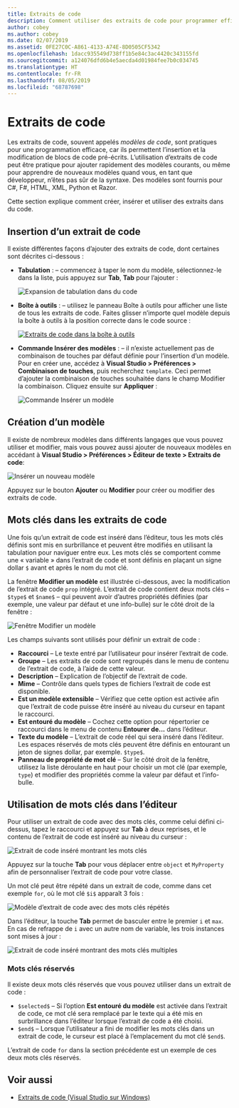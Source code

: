 ```yaml
---
title: Extraits de code
description: Comment utiliser des extraits de code pour programmer efficacement dans Visual Studio pour Mac
author: cobey
ms.author: cobey
ms.date: 02/07/2019
ms.assetid: 0FE27C0C-A861-4133-A74E-8D0505CF5342
ms.openlocfilehash: 1dacc935549d738ff1b5e84c3ac4420c343155fd
ms.sourcegitcommit: a124076dfd6b4e5aecda4d01984fee7b0c034745
ms.translationtype: HT
ms.contentlocale: fr-FR
ms.lasthandoff: 08/05/2019
ms.locfileid: "68787698"
---
```

# <a name="code-snippets"></a>Extraits de code

Les extraits de code, souvent appelés _modèles de code_, sont pratiques pour une programmation efficace, car ils permettent l’insertion et la modification de blocs de code pré-écrits. L’utilisation d’extraits de code peut être pratique pour ajouter rapidement des modèles courants, ou même pour apprendre de nouveaux modèles quand vous, en tant que développeur, n’êtes pas sûr de la syntaxe. Des modèles sont fournis pour C#, F#, HTML, XML, Python et Razor.

Cette section explique comment créer, insérer et utiliser des extraits dans du code.

## <a name="inserting-a-snippet"></a>Insertion d’un extrait de code

Il existe différentes façons d’ajouter des extraits de code, dont certaines sont décrites ci-dessous :

- **Tabulation** : &ndash; commencez à taper le nom du modèle, sélectionnez-le dans la liste, puis appuyez sur **Tab**, **Tab** pour l’ajouter :

  ![Expansion de tabulation dans du code](media/source-editor-image13.png)

- **Boîte à outils** : &ndash; utilisez le panneau Boîte à outils pour afficher une liste de tous les extraits de code. Faites glisser n’importe quel modèle depuis la boîte à outils à la position correcte dans le code source :

  [![Extraits de code dans la boîte à outils](media/source-editor-image14-sml.png)](media/source-editor-image14.png#lightbox)

- **Commande Insérer des modèles** : &ndash; il n’existe actuellement pas de combinaison de touches par défaut définie pour l’insertion d’un modèle. Pour en créer une, accédez à **Visual Studio > Préférences > Combinaison de touches**, puis recherchez `template`. Ceci permet d’ajouter la combinaison de touches souhaitée dans le champ Modifier la combinaison. Cliquez ensuite sur **Appliquer** :

  ![Commande Insérer un modèle](media/source-editor-image15.png)

## <a name="creating-a-new-template"></a>Création d’un modèle

Il existe de nombreux modèles dans différents langages que vous pouvez utiliser et modifier, mais vous pouvez aussi ajouter de nouveaux modèles en accédant à **Visual Studio > Préférences > Éditeur de texte > Extraits de code**:

![Insérer un nouveau modèle](media/source-editor-image12.png)

Appuyez sur le bouton **Ajouter** ou **Modifier** pour créer ou modifier des extraits de code.

## <a name="keywords-in-code-snippets"></a>Mots clés dans les extraits de code

Une fois qu’un extrait de code est inséré dans l’éditeur, tous les mots clés définis sont mis en surbrillance et peuvent être modifiés en utilisant la tabulation pour naviguer entre eux. Les mots clés se comportent comme une « variable » dans l’extrait de code et sont définis en plaçant un signe dollar `$` avant et après le nom du mot clé. 

La fenêtre **Modifier un modèle** est illustrée ci-dessous, avec la modification de l’extrait de code `prop` intégré. L’extrait de code contient deux mots clés &ndash; `$type$` et `$name$` &ndash; qui peuvent avoir d’autres propriétés définies (par exemple, une valeur par défaut et une info-bulle) sur le côté droit de la fenêtre :

![Fenêtre Modifier un modèle](media/source-editor-image12z.png)

Les champs suivants sont utilisés pour définir un extrait de code :

- **Raccourci** &ndash; Le texte entré par l’utilisateur pour insérer l’extrait de code.
- **Groupe** &ndash; Les extraits de code sont regroupés dans le menu de contenu de l’extrait de code, à l’aide de cette valeur.
- **Description** &ndash; Explication de l’objectif de l’extrait de code.
- **Mime** &ndash; Contrôle dans quels types de fichiers l’extrait de code est disponible.
- **Est un modèle extensible** &ndash; Vérifiez que cette option est activée afin que l’extrait de code puisse être inséré au niveau du curseur en tapant le raccourci.
- **Est entouré du modèle** &ndash; Cochez cette option pour répertorier ce raccourci dans le menu de contenu **Entourer de...** dans l’éditeur.
- **Texte du modèle** &ndash; L’extrait de code réel qui sera inséré dans l’éditeur. Les espaces réservés de mots clés peuvent être définis en entourant un jeton de signes dollar, par exemple. `$type$`.
- **Panneau de propriété de mot clé** &ndash; Sur le côté droit de la fenêtre, utilisez la liste déroulante en haut pour choisir un mot clé (par exemple, `type`) et modifier des propriétés comme la valeur par défaut et l’info-bulle.

## <a name="using-keywords-in-the-editor"></a>Utilisation de mots clés dans l’éditeur

Pour utiliser un extrait de code avec des mots clés, comme celui défini ci-dessus, tapez le raccourci et appuyez sur **Tab** à deux reprises, et le contenu de l’extrait de code est inséré au niveau du curseur :

![Extrait de code inséré montrant les mots clés](media/source-editor-image12a.png)

Appuyez sur la touche **Tab** pour vous déplacer entre `object` et `MyProperty` afin de personnaliser l’extrait de code pour votre classe.

Un mot clé peut être répété dans un extrait de code, comme dans cet exemple `for`, où le mot clé `$i$` apparaît 3 fois :

![Modèle d’extrait de code avec des mots clés répétés](media/source-editor-image12b.png)

Dans l’éditeur, la touche **Tab** permet de basculer entre le premier `i` et `max`. En cas de refrappe de `i` avec un autre nom de variable, les trois instances sont mises à jour :

![Extrait de code inséré montrant des mots clés multiples](media/source-editor-image12c.png)

### <a name="reserved-keywords"></a>Mots clés réservés

Il existe deux mots clés réservés que vous pouvez utiliser dans un extrait de code :

- `$selected$` &ndash; Si l’option **Est entouré du modèle** est activée dans l’extrait de code, ce mot clé sera remplacé par le texte qui a été mis en surbrillance dans l’éditeur lorsque l’extrait de code a été choisi.
- `$end$` &ndash; Lorsque l’utilisateur a fini de modifier les mots clés dans un extrait de code, le curseur est placé à l’emplacement du mot clé `$end$`.

L’extrait de code `for` dans la section précédente est un exemple de ces deux mots clés réservés.

## <a name="see-also"></a>Voir aussi

- [Extraits de code (Visual Studio sur Windows)](/visualstudio/ide/code-snippets)
